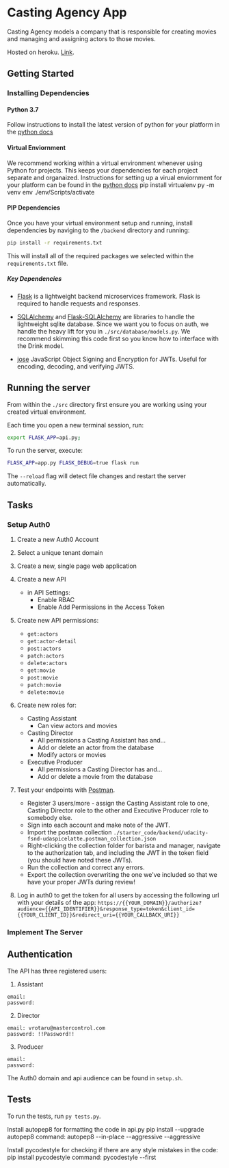# Casting Agency App
Casting Agency models a company that is responsible for creating movies and managing and assigning actors to those movies.

Hosted on heroku. [Link](https://vr-casting-agency.herokuapp.com/).

## Getting Started

### Installing Dependencies

#### Python 3.7

Follow instructions to install the latest version of python for your platform in the [python docs](https://docs.python.org/3/using/unix.html#getting-and-installing-the-latest-version-of-python)

#### Virtual Enviornment

We recommend working within a virtual environment whenever using Python for projects. This keeps your dependencies for each project separate and organaized. Instructions for setting up a virual enviornment for your platform can be found in the [python docs](https://packaging.python.org/guides/installing-using-pip-and-virtual-environments/)
pip install virtualenv
py -m venv env
./env/Scripts/activate

#### PIP Dependencies

Once you have your virtual environment setup and running, install dependencies by naviging to the `/backend` directory and running:

```bash
pip install -r requirements.txt
```

This will install all of the required packages we selected within the `requirements.txt` file.

##### Key Dependencies

- [Flask](http://flask.pocoo.org/)  is a lightweight backend microservices framework. Flask is required to handle requests and responses.

- [SQLAlchemy](https://www.sqlalchemy.org/) and [Flask-SQLAlchemy](https://flask-sqlalchemy.palletsprojects.com/en/2.x/) are libraries to handle the lightweight sqlite database. Since we want you to focus on auth, we handle the heavy lift for you in `./src/database/models.py`. We recommend skimming this code first so you know how to interface with the Drink model.

- [jose](https://python-jose.readthedocs.io/en/latest/) JavaScript Object Signing and Encryption for JWTs. Useful for encoding, decoding, and verifying JWTS.

## Running the server

From within the `./src` directory first ensure you are working using your created virtual environment.

Each time you open a new terminal session, run:

```bash
export FLASK_APP=api.py;
```

To run the server, execute:

```bash
FLASK_APP=app.py FLASK_DEBUG=true flask run
```

The `--reload` flag will detect file changes and restart the server automatically.

## Tasks

### Setup Auth0

1. Create a new Auth0 Account
2. Select a unique tenant domain
3. Create a new, single page web application
4. Create a new API
    - in API Settings:
        - Enable RBAC
        - Enable Add Permissions in the Access Token
5. Create new API permissions:
    - `get:actors`
    - `get:actor-detail`
    - `post:actors`
    - `patch:actors`
    - `delete:actors`
    - `get:movie`
    - `post:movie`
    - `patch:movie`
    - `delete:movie`
6. Create new roles for:
    - Casting Assistant
      - Can view actors and movies
    - Casting Director
      - All permissions a Casting Assistant has and…
      - Add or delete an actor from the database
      - Modify actors or movies
    - Executive Producer
      - All permissions a Casting Director has and…
      - Add or delete a movie from the database
7. Test your endpoints with [Postman](https://getpostman.com). 
    - Register 3 users/more - assign the Casting Assistant role to one, Casting Director role to the other and Executive Producer role to somebody else.
    - Sign into each account and make note of the JWT.
    - Import the postman collection `./starter_code/backend/udacity-fsnd-udaspicelatte.postman_collection.json`
    - Right-clicking the collection folder for barista and manager, navigate to the authorization tab, and including the JWT in the token field (you should have noted these JWTs).
    - Run the collection and correct any errors.
    - Export the collection overwriting the one we've included so that we have your proper JWTs during review!

8. Log in auth0 to get the token for all users by accessing the following url with your details of the app:
`https://{{YOUR_DOMAIN}}/authorize?audience={{API_IDENTIFIER}}&response_type=token&client_id={{YOUR_CLIENT_ID}}&redirect_uri={{YOUR_CALLBACK_URI}}`




### Implement The Server

## Authentication

The API has three registered users:

1. Assistant

```
email: 
password: 
```

2. Director

```
email: vrotaru@mastercontrol.com
password: !!Password!!
```

3. Producer

```
email: 
password: 
```

The Auth0 domain and api audience can be found in `setup.sh`.

## Tests

To run the tests, run `py tests.py`.

Install autopep8 for formatting the code in api.py
    pip install --upgrade autopep8
   command: autopep8 --in-place --aggressive --aggressive <filename>

Install pycodestyle for checking if there are any style mistakes in the code:
    pip install pycodestyle
    command: pycodestyle --first <filename>

